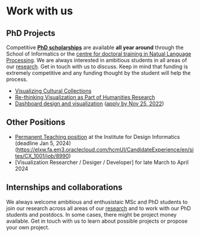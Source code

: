 # Work with us

## PhD Projects

Competitive __[PhD scholarships](../phd-edinburgh.html)__ are available **all year around** through the School of Informatics or the [centre for doctoral training in Natual Language Processing](https://web.inf.ed.ac.uk/cdt/natural-language-processing). We are always interested in ambitious students in all areas of our [research](https://vishub.net/index#projects). Get in touch with us to discuss. Keep in mind that funding is extremely competitive and any funding thought by the student will help the process.

* [Visualizing Cultural Collections](phd-visCulturalCollections.html)
* [Re-thinking Visualization as Part of Humanities Research](phd-vishumanities-nov2021.html)
* [Dashboard design and visualization](../phds/dashboards) ([apply by Nov 25, 2022](https://www.ed.ac.uk/studying/postgraduate/degrees/index.php?r=site/view&id=491)) 

## Other Positions

* [Permanent Teaching position](https://elxw.fa.em3.oraclecloud.com/hcmUI/CandidateExperience/en/sites/CX_1001/job/8990) at the Institute for Design Informatics (deadline Jan 5, 2024) (https://elxw.fa.em3.oraclecloud.com/hcmUI/CandidateExperience/en/sites/CX_1001/job/8990)
* [Visualization Researcher / Desiger / Developer] for late March to April 2024

## Internships and collaborations

We always welcome ambitious and enthusistaic MSc and PhD students to join our research across all areas of our [research](https://vishub.net/index#projects) and to work with our PhD students and postdocs. In some cases, there might be project money available. Get in touch with us to learn about possible projects or propose your own project. 
